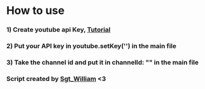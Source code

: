 # How to use
### 1) Create youtube api Key, [Tutorial](https://www.youtube.com/watch?v=N18czV5tj5o)
### 2) Put your API key in youtube.setKey('') in the main file
### 3) Take the channel id and put it in channelId: "" in the main file



### Script created by [Sgt_William](https://github.com/SgtWilliam) <3
